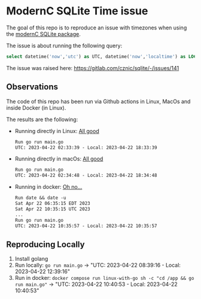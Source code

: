 # ModernC SQLite Time issue

The goal of this repo is to reproduce an issue with timezones when using the [modernC SQLite package](https://gitlab.com/cznic/sqlite).

The issue is about running the following query:

```sql
select datetime('now','utc') as UTC, datetime('now','localtime') as LOCAL;
```

The issue was raised here: <https://gitlab.com/cznic/sqlite/-/issues/141>

## Observations

The code of this repo has been run via Github actions in Linux, MacOs and inside Docker (in Linux).

The results are the following:

- Running directly in Linux: [All good](https://github.com/fr-ser/modernc-sqlite-time-bug/actions/runs/4772298815/jobs/8484723924)

    ```txt
    Run go run main.go
    UTC: 2023-04-22 02:33:39 - Local: 2023-04-22 18:33:39
    ```

- Running directly in macOs: [All good](https://github.com/fr-ser/modernc-sqlite-time-bug/actions/runs/4772298815/jobs/8484723835)

    ```txt
    Run go run main.go
    UTC: 2023-04-22 02:34:48 - Local: 2023-04-22 18:34:48
    ```

- Running in docker: [Oh no...](https://github.com/fr-ser/modernc-sqlite-time-bug/actions/runs/4772298815/jobs/8484737308)

    ```txt
    Run date && date -u
    Sat Apr 22 06:35:15 EDT 2023
    Sat Apr 22 10:35:15 UTC 2023
    ...
    Run go run main.go
    UTC: 2023-04-22 10:35:57 - Local: 2023-04-22 10:35:57
    ```

## Reproducing Locally

1. Install golang
2. Run locally: `go run main.go` -> "UTC: 2023-04-22 08:39:16 - Local: 2023-04-22 12:39:16"
3. Run in docker: `docker compose run linux-with-go sh -c "cd /app && go run main.go"` -> "UTC: 2023-04-22 10:40:53 - Local: 2023-04-22 10:40:53"
